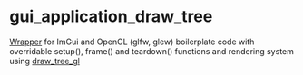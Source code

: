 # gui_application_draw_tree
[Wrapper](https://github.com/xaedes/gui_application) for ImGui and OpenGL (glfw, glew) boilerplate code  with overridable setup(), frame() and teardown() functions and rendering system using [draw_tree_gl](https://github.com/xaedes/draw_tree_gl)
